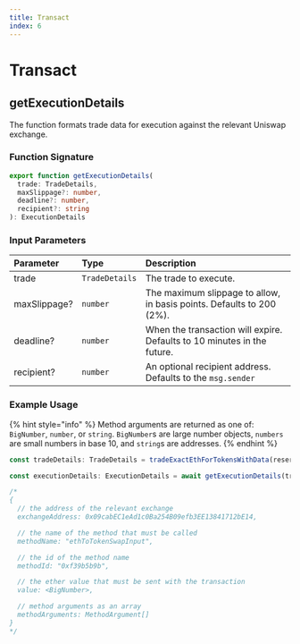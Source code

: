 ```yaml
---
title: Transact
index: 6
---
```


# Transact

## getExecutionDetails

The function formats trade data for execution against the relevant Uniswap exchange.

### Function Signature

```typescript
export function getExecutionDetails(
  trade: TradeDetails,
  maxSlippage?: number,
  deadline?: number,
  recipient?: string
): ExecutionDetails
```

### Input Parameters

| Parameter    | Type           | Description                                                             |
| :----------- | :------------- | :---------------------------------------------------------------------- |
| trade        | `TradeDetails` | The trade to execute.                                                   |
| maxSlippage? | `number`       | The maximum slippage to allow, in basis points. Defaults to 200 \(2%\). |
| deadline?    | `number`       | When the transaction will expire. Defaults to 10 minutes in the future. |
| recipient?   | `number`       | An optional recipient address. Defaults to the `msg.sender`             |

### Example Usage

{% hint style="info" %}
Method arguments are returned as one of: `BigNumber`, `number`, or `string`. `BigNumber`s are large number objects, `numbers` are small numbers in base 10, and `string`s are addresses.
{% endhint %}

```typescript
const tradeDetails: TradeDetails = tradeExactEthForTokensWithData(reserves, '1000000000000000000')

const executionDetails: ExecutionDetails = await getExecutionDetails(tradeDetails)

/*
{
  // the address of the relevant exchange
  exchangeAddress: 0x09cabEC1eAd1c0Ba254B09efb3EE13841712bE14,

  // the name of the method that must be called
  methodName: "ethToTokenSwapInput",

  // the id of the method name
  methodId: "0xf39b5b9b",

  // the ether value that must be sent with the transaction
  value: <BigNumber>,

  // method arguments as an array
  methodArguments: MethodArgument[]
}
*/
```
